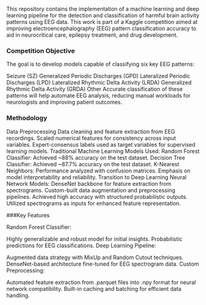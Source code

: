 This repository contains the implementation of a machine learning and deep learning pipeline for the detection and classification of harmful brain activity patterns using EEG data. This work is part of a Kaggle competition aimed at improving electroencephalography (EEG) pattern classification accuracy to aid in neurocritical care, epilepsy treatment, and drug development.

### Competition Objective
The goal is to develop models capable of classifying six key EEG patterns:

Seizure (SZ)
Generalized Periodic Discharges (GPD)
Lateralized Periodic Discharges (LPD)
Lateralized Rhythmic Delta Activity (LRDA)
Generalized Rhythmic Delta Activity (GRDA)
Other
Accurate classification of these patterns will help automate EEG analysis, reducing manual workloads for neurologists and improving patient outcomes.

### Methodology
Data Preprocessing
Data cleaning and feature extraction from EEG recordings.
Scaled numerical features for consistency across input variables.
Expert-consensus labels used as target variables for supervised learning models.
Traditional Machine Learning
Models Used:
Random Forest Classifier: Achieved ~88% accuracy on the test dataset.
Decision Tree Classifier: Achieved ~87.7% accuracy on the test dataset.
K-Nearest Neighbors: Performance analyzed with confusion matrices.
Emphasis on model interpretability and reliability.
Transition to Deep Learning
Neural Network Models:
DenseNet backbone for feature extraction from spectrograms.
Custom-built data augmentation and preprocessing pipelines.
Achieved high accuracy with structured probabilistic outputs.
Utilized spectrograms as inputs for enhanced feature representation. 

###Key Features

Random Forest Classifier:

Highly generalizable and robust model for initial insights.
Probabilistic predictions for EEG classifications.
Deep Learning Pipeline:

Augmented data strategy with MixUp and Random Cutout techniques.
DenseNet-based architecture fine-tuned for EEG spectrogram data.
Custom Preprocessing:

Automated feature extraction from .parquet files into .npy format for neural network compatibility.
Built-in caching and batching for efficient data handling.
